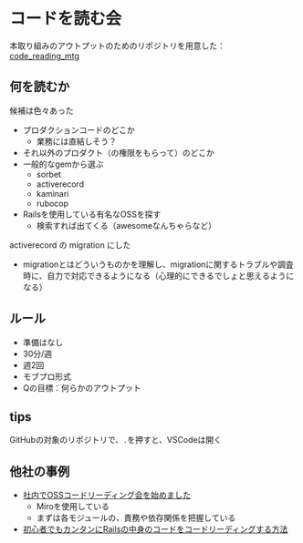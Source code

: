 # コードを読む会

本取り組みのアウトプットのためのリポジトリを用意した： [code_reading_mtg](https://github.com/shirakurak/code_reading_mtg)

## 何を読むか

候補は色々あった

- プロダクションコードのどこか
  - 業務には直結しそう？
- それ以外のプロダクト（の権限をもらって）のどこか
- 一般的なgemから選ぶ
  - sorbet
  - activerecord
  - kaminari
  - rubocop
- Railsを使用している有名なOSSを探す
  - 検索すれば出てくる（awesomeなんちゃらなど）

activerecord の migration にした

- migrationとはどういうものかを理解し、migrationに関するトラブルや調査時に、自力で対応できるようになる（心理的にできるでしょと思えるようになる）

## ルール

- 準備はなし
- 30分/週
- 週2回
- モブプロ形式
- Qの目標：何らかのアウトプット

## tips

GitHubの対象のリポジトリで、`.`を押すと、VSCodeは開く

## 他社の事例

- [社内でOSSコードリーディング会を始めました](https://qiita.com/shifumin/items/e29e05f7ef241f5adcfa)
  - Miroを使用している
  - まずは各モジュールの、責務や依存関係を把握している
- [初心者でもカンタンにRailsの中身のコードをコードリーディングする方法](https://qiita.com/jabba/items/8a9ac664eb2a0e61e621)
